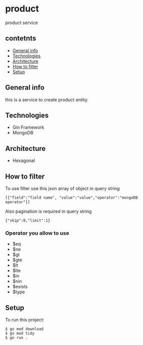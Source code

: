 # product
product service


## contetnts
* [General info](#general-info)
* [Technologies](#technologies)
* [Architecture](#architecture)
* [How to filter](#how-to-filter)
* [Setup](#setup)

## General info
this is a service to create product entity.

## Technologies
* Gin Framework
* MongoDB

## Architecture
* Hexagonal

## How to filter
To use filter use this json array of object in query string
```
[{"field":"field name", "value":"value","operator":"mongoDB operator"}]
```
Also pagination is required in query string
```
{"skip":0,"limit":1}
```

### Operator you allow to use
* $eq
* $ne
* $gt
* $gte
* $lt
* $lte
* $in
* $nin
* $exists
* $type

## Setup
To run this project:
```
$ go mod download
$ go mod tidy
$ go run .
```
